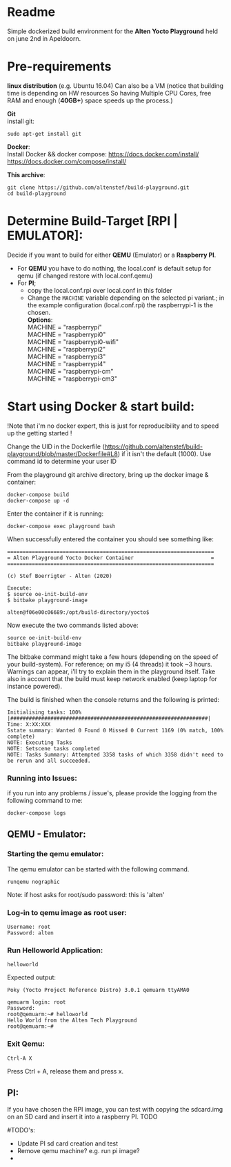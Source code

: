 # Readme

Simple dockerized build environment for the **Alten Yocto Playground** held on june 2nd in Apeldoorn.

# Pre-requirements
**linux distribution** (e.g. Ubuntu 16.04)
  Can also be a VM (notice that building time is depending on HW resources So having Multiple CPU Cores, free RAM and enough (**40GB+**) space speeds up the process.)

**Git**<br>
install git:
```
sudo apt-get install git
```

**Docker**: <br>
Install Docker && docker compose:
https://docs.docker.com/install/
https://docs.docker.com/compose/install/

**This archive**:<br>
```
git clone https://github.com/altenstef/build-playground.git
cd build-playground
```

# Determine Build-Target [RPI | EMULATOR]:

Decide if you want to build for either **QEMU** (Emulator) or a **Raspberry PI**.<br>
- For **QEMU** you have to do nothing, the local.conf is default setup for qemu (if changed restore with local.conf.qemu)<br>
- For **PI**; <br>
    - copy the local.conf.rpi over local.conf in this folder<br>
    - Change the ```MACHINE``` variable depending on the selected pi variant.; in the example configuration (local.conf.rpi) the raspberrypi-1 is the chosen. <br>
    **Options**:<br>
    MACHINE = "raspberrypi"<br>
    MACHINE = "raspberrypi0"<br>
    MACHINE = "raspberrypi0-wifi"<br>
    MACHINE = "raspberrypi2"<br>
    MACHINE = "raspberrypi3"<br>
    MACHINE = "raspberrypi4"<br>
    MACHINE = "raspberrypi-cm"<br>
    MACHINE = "raspberrypi-cm3"<br>

# Start using Docker & start build:
!Note that i'm no docker expert, this is just for reproducibility and to speed up the getting started !

Change the UID in the Dockerfile (https://github.com/altenstef/build-playground/blob/master/Dockerfile#L8) if it isn't the default (1000). Use command id to determine your user ID

From the playground git archive directory, bring up the docker image & container:
```
docker-compose build
docker-compose up -d
```
Enter the container if it is running:
```
docker-compose exec playground bash
```

When successfully entered the container you should see something like:
```
===================================================================
= Alten Playground Yocto Docker Container                         =
===================================================================

(c) Stef Boerrigter - Alten (2020)

Execute:
$ source oe-init-build-env
$ bitbake playground-image

alten@f06e00c06689:/opt/build-directory/yocto$
```

Now execute the two commands listed above:
```
source oe-init-build-env
bitbake playground-image
```

The bitbake command might take a few hours (depending on the speed of your build-system). For reference; on my i5 (4 threads) it took ~3 hours. Warnings can appear, i'll try to explain them in the playground itself. Take also in account that the build must keep network enabled (keep laptop for instance powered).

The build is finished when the console returns and the following is printed:

```
Initialising tasks: 100% |################################################################| Time: X:XX:XXX
Sstate summary: Wanted 0 Found 0 Missed 0 Current 1169 (0% match, 100% complete)
NOTE: Executing Tasks
NOTE: Setscene tasks completed
NOTE: Tasks Summary: Attempted 3358 tasks of which 3358 didn't need to be rerun and all succeeded.
```

### Running into Issues: ###
if you run into any problems / issue's, please provide the logging from the following command to me:
```
docker-compose logs
```

## QEMU - Emulator:
### Starting the qemu emulator:
The qemu emulator can be started with the following command.
```
runqemu nographic
```
Note: if host asks for root/sudo password: this is 'alten'

### Log-in to qemu image as root user:
```
Username: root
Password: alten
```

### Run Helloworld Application:
```
helloworld
```
Expected output:

```
Poky (Yocto Project Reference Distro) 3.0.1 qemuarm ttyAMA0

qemuarm login: root
Password:
root@qemuarm:~# helloworld
Hello World from the Alten Tech Playground
root@qemuarm:~#
```

### Exit Qemu:
```
Ctrl-A X
```
Press Ctrl + A, release them and press x.

## PI:
If you have chosen the RPI image, you can test with copying the sdcard.img on an SD card and insert it into a raspberry PI.
TODO

#TODO's:
- Update PI sd card creation and test
- Remove qemu machine? e.g. run pi image?
- 
